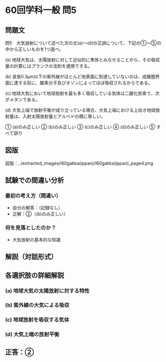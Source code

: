 # 60回学科一般 問5

## 問題文

問5　大気放射について述べた次の文(a)～(d)の正誤について、下記の①～⑤の中から正しいものを1つ選べ。

(a) 地球大気は、太陽放射に対して近似的に黒体とみなせることから、その吸収量の計算にはプランクの法則を適用できる。

(b) 波長0.3μm以下の紫外線がほとんど地表面に到達していないのは、成層圏界面に達する前に、酸素分子及びオゾンによってほぼ吸収されるからである。

(c) 地球大気において地球放射を最も多く吸収している気体は二酸化炭素で、次がメタンである。

(d) 大気上端で放射平衡が成り立っている場合、大気上端における上向き地球放射量は、入射太陽放射量とアルベドの積に等しい。

① (a)のみ正しい
② (b)のみ正しい
③ (c)のみ正しい
④ (d)のみ正しい
⑤ すべて誤り

## 図版

図版：../extracted_images/i60gakka(ippan)/i60gakka(ippan)_page4.png

## 試験での間違い分析

### 最初の考え方（間違い）
- 自分の解答：（記録なし）
- 正解：②（(b)のみ正しい）

### 何を見落としたのか？
- 大気放射の基本的な知識

## 解説（対話形式）

## 各選択肢の詳細解説

### (a) 地球大気の太陽放射に対する特性

### (b) 紫外線の大気による吸収

### (c) 地球放射を吸収する気体

### (d) 大気上端の放射平衡

## 正答：②